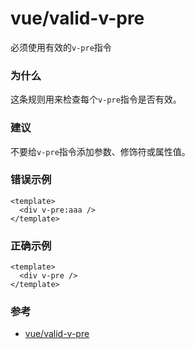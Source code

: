 # vue/valid-v-pre

必须使用有效的`v-pre`指令

### 为什么

这条规则用来检查每个`v-pre`指令是否有效。

### 建议

不要给`v-pre`指令添加参数、修饰符或属性值。

### 错误示例

```vue
<template>
  <div v-pre:aaa />
</template>
```

### 正确示例

```vue
<template>
  <div v-pre />
</template>
```

### 参考

- [vue/valid-v-pre](https://eslint.vuejs.org/rules/valid-v-pre.html)
